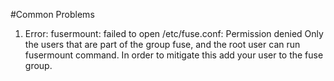 #Common Problems
1. Error: fusermount: failed to open /etc/fuse.conf: Permission denied
Only the users that are part of the group fuse, and the root user can run fusermount command. In order to mitigate this add your user to the fuse group.

```sudo addgroup <user> fuse
